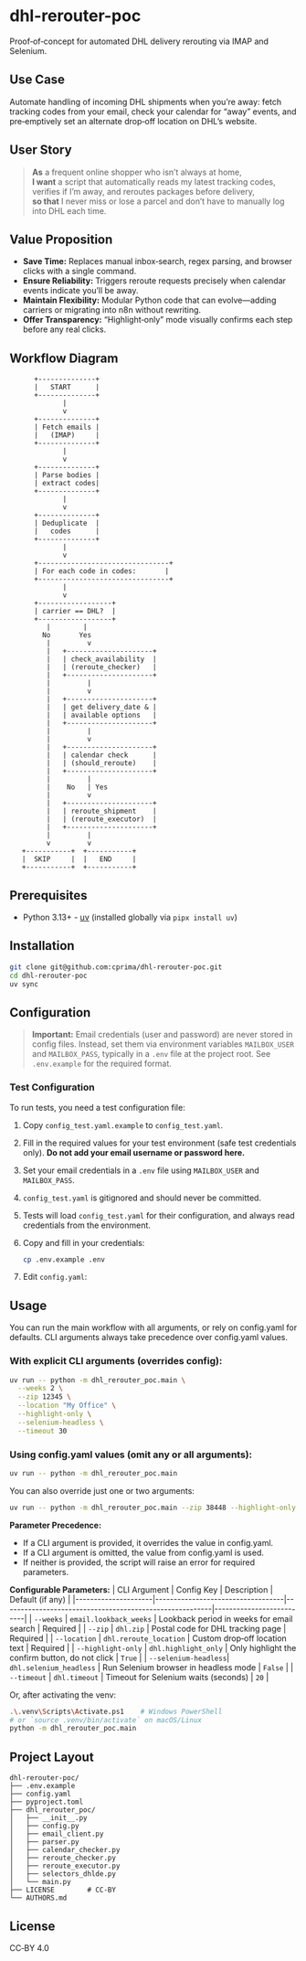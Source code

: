 # dhl-rerouter-poc

Proof‑of‑concept for automated DHL delivery rerouting via IMAP and Selenium.

## Use Case  
Automate handling of incoming DHL shipments when you’re away: fetch tracking codes from your email, check your calendar for “away” events, and pre‑emptively set an alternate drop‑off location on DHL’s website.

## User Story  
> **As** a frequent online shopper who isn’t always at home,  
> **I want** a script that automatically reads my latest tracking codes, verifies if I’m away, and reroutes packages before delivery,  
> **so that** I never miss or lose a parcel and don’t have to manually log into DHL each time.

## Value Proposition  
- **Save Time:** Replaces manual inbox‑search, regex parsing, and browser clicks with a single command.  
- **Ensure Reliability:** Triggers reroute requests precisely when calendar events indicate you’ll be away.  
- **Maintain Flexibility:** Modular Python code that can evolve—adding carriers or migrating into n8n without rewriting.  
- **Offer Transparency:** “Highlight‑only” mode visually confirms each step before any real clicks.


## Workflow Diagram

```
      +--------------+
      |   START      |
      +--------------+
             |
             v
      +--------------+
      | Fetch emails |
      |   (IMAP)     |
      +--------------+
             |
             v
      +--------------+
      | Parse bodies |
      | extract codes|
      +--------------+
             |
             v
      +--------------+
      | Deduplicate  |
      |   codes      |
      +--------------+
             |
             v
      +--------------------------------+
      | For each code in codes:       |
      +--------------------------------+
             |
             v
      +------------------+
      | carrier == DHL?  |
      +------------------+
         |        |
        No       Yes
         |         v
         |   +---------------------+
         |   | check_availability  |
         |   | (reroute_checker)   |
         |   +---------------------+
         |         |
         |         v
         |   +---------------------+
         |   | get delivery_date & |
         |   | available options   |
         |   +---------------------+
         |         |
         |         v
         |   +---------------------+
         |   | calendar check      |
         |   | (should_reroute)    |
         |   +---------------------+
         |         |
         |    No   | Yes
         |         v
         |   +---------------------+
         |   | reroute_shipment    |
         |   | (reroute_executor)  |
         |   +---------------------+
         |         |
         v         v
   +-----------+  +-----------+
   |  SKIP     |  |   END     |
   +-----------+  +-----------+
```

## Prerequisites
- Python 3.13+
- [uv](https://astral.sh/uv) (installed globally via `pipx install uv`)

## Installation
```bash
git clone git@github.com:cprima/dhl-rerouter-poc.git
cd dhl-rerouter-poc
uv sync
```

## Configuration

> **Important:** Email credentials (user and password) are never stored in config files. Instead, set them via environment variables `MAILBOX_USER` and `MAILBOX_PASS`, typically in a `.env` file at the project root. See `.env.example` for the required format.

### Test Configuration

To run tests, you need a test configuration file:

1. Copy `config_test.yaml.example` to `config_test.yaml`.
2. Fill in the required values for your test environment (safe test credentials only). **Do not add your email username or password here.**
3. Set your email credentials in a `.env` file using `MAILBOX_USER` and `MAILBOX_PASS`.
4. `config_test.yaml` is gitignored and should never be committed.
5. Tests will load `config_test.yaml` for their configuration, and always read credentials from the environment.


1. Copy and fill in your credentials:
   ```bash
   cp .env.example .env
   ```
2. Edit `config.yaml`:

## Usage

You can run the main workflow with all arguments, or rely on config.yaml for defaults. CLI arguments always take precedence over config.yaml values.

### With explicit CLI arguments (overrides config):
```bash
uv run -- python -m dhl_rerouter_poc.main \
  --weeks 2 \
  --zip 12345 \
  --location "My Office" \
  --highlight-only \
  --selenium-headless \
  --timeout 30
```

### Using config.yaml values (omit any or all arguments):
```bash
uv run -- python -m dhl_rerouter_poc.main
```

You can also override just one or two arguments:
```bash
uv run -- python -m dhl_rerouter_poc.main --zip 38448 --highlight-only
```

**Parameter Precedence:**
- If a CLI argument is provided, it overrides the value in config.yaml.
- If a CLI argument is omitted, the value from config.yaml is used.
- If neither is provided, the script will raise an error for required parameters.

**Configurable Parameters:**
| CLI Argument         | Config Key                        | Description                                             | Default (if any)         |
|---------------------|-----------------------------------|---------------------------------------------------------|--------------------------|
| `--weeks`           | `email.lookback_weeks`            | Lookback period in weeks for email search               | Required                 |
| `--zip`             | `dhl.zip`                         | Postal code for DHL tracking page                       | Required                 |
| `--location`        | `dhl.reroute_location`            | Custom drop‑off location text                           | Required                 |
| `--highlight-only`  | `dhl.highlight_only`              | Only highlight the confirm button, do not click         | `True`                   |
| `--selenium-headless`| `dhl.selenium_headless`           | Run Selenium browser in headless mode                   | `False`                  |
| `--timeout`         | `dhl.timeout`                     | Timeout for Selenium waits (seconds)                    | `20`                     |

Or, after activating the venv:
```bash
.\.venv\Scripts\Activate.ps1    # Windows PowerShell
# or `source .venv/bin/activate` on macOS/Linux
python -m dhl_rerouter_poc.main
```

## Project Layout
```
dhl-rerouter-poc/
├── .env.example
├── config.yaml
├── pyproject.toml
├── dhl_rerouter_poc/
│   ├── __init__.py
│   ├── config.py
│   ├── email_client.py
│   ├── parser.py
│   ├── calendar_checker.py
│   ├── reroute_checker.py
│   ├── reroute_executor.py
│   ├── selectors_dhlde.py
│   └── main.py
├── LICENSE        # CC‑BY
└── AUTHORS.md
```

## License  
CC‑BY 4.0 